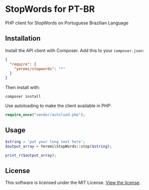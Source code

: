 # StopWords for PT-BR

PHP client for StopWords on Portuguese Brazilian Language

## Installation

Install the API client with Composer. Add this to your `composer.json`:

```json
{
  "require": {
    "yeremi/stopwords": "*"
  }
}
```

Then install with:

```
composer install
```

Use autoloading to make the client available in PHP:

```php
require_once("vendor/autoload.php");
```

## Usage

```php
$string = 'put your long text here';
$output_array = Yeremi\StopWords::stop($string);

print_r($output_array);
```

## License

This software is licensed under the MIT License. [View the license](LICENSE).
